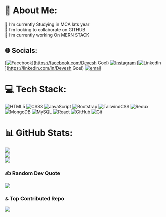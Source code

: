 # 💫 About Me:
🔭 I’m currently Studying in MCA lats year<br>👯 I’m looking to collaborate on GITHUB<br>🌱 I’m currently working On MERN STACK<br>


## 🌐 Socials:
[![Facebook](https://img.shields.io/badge/Facebook-%231877F2.svg?logo=Facebook&logoColor=white)](https://facebook.com/Devesh Goel) [![Instagram](https://img.shields.io/badge/Instagram-%23E4405F.svg?logo=Instagram&logoColor=white)](https://instagram.com/devesh_goel27) [![LinkedIn](https://img.shields.io/badge/LinkedIn-%230077B5.svg?logo=linkedin&logoColor=white)](https://linkedin.com/in/Devesh Goel) [![email](https://img.shields.io/badge/Email-D14836?logo=gmail&logoColor=white)](mailto:goeldevesh123@gmail.com) 

# 💻 Tech Stack:
![HTML5](https://img.shields.io/badge/html5-%23E34F26.svg?style=for-the-badge&logo=html5&logoColor=white) ![CSS3](https://img.shields.io/badge/css3-%231572B6.svg?style=for-the-badge&logo=css3&logoColor=white) ![JavaScript](https://img.shields.io/badge/javascript-%23323330.svg?style=for-the-badge&logo=javascript&logoColor=%23F7DF1E) ![Bootstrap](https://img.shields.io/badge/bootstrap-%238511FA.svg?style=for-the-badge&logo=bootstrap&logoColor=white) ![TailwindCSS](https://img.shields.io/badge/tailwindcss-%2338B2AC.svg?style=for-the-badge&logo=tailwind-css&logoColor=white) ![Redux](https://img.shields.io/badge/redux-%23593d88.svg?style=for-the-badge&logo=redux&logoColor=white) ![MongoDB](https://img.shields.io/badge/MongoDB-%234ea94b.svg?style=for-the-badge&logo=mongodb&logoColor=white) ![MySQL](https://img.shields.io/badge/mysql-4479A1.svg?style=for-the-badge&logo=mysql&logoColor=white) ![React](https://img.shields.io/badge/react-%2320232a.svg?style=for-the-badge&logo=react&logoColor=%2361DAFB) ![GitHub](https://img.shields.io/badge/github-%23121011.svg?style=for-the-badge&logo=github&logoColor=white) ![Git](https://img.shields.io/badge/git-%23F05033.svg?style=for-the-badge&logo=git&logoColor=white)
# 📊 GitHub Stats:
![](https://github-readme-stats.vercel.app/api?username=deveshgoel27&theme=dark&hide_border=false&include_all_commits=false&count_private=false)<br/>
![](https://github-readme-streak-stats.herokuapp.com/?user=deveshgoel27&theme=dark&hide_border=false)<br/>
![](https://github-readme-stats.vercel.app/api/top-langs/?username=deveshgoel27&theme=dark&hide_border=false&include_all_commits=false&count_private=false&layout=compact)

### ✍️ Random Dev Quote
![](https://quotes-github-readme.vercel.app/api?type=horizontal&theme=radical)

### 🔝 Top Contributed Repo
![](https://github-contributor-stats.vercel.app/api?username=deveshgoel27&limit=5&theme=dark&combine_all_yearly_contributions=true)

<!-- Proudly created with GPRM ( https://gprm.itsvg.in ) -->
